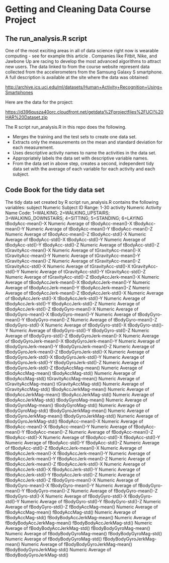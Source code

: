 # Getting and Cleaning Data Course Project

## The run_analysis.R script

One of the most exciting areas in all of data science right now is wearable computing - see for example this article . Companies like Fitbit, Nike, and Jawbone Up are racing to develop the most advanced algorithms to attract new users. The data linked to from the course website represent data collected from the accelerometers from the Samsung Galaxy S smartphone. A full description is available at the site where the data was obtained:

http://archive.ics.uci.edu/ml/datasets/Human+Activity+Recognition+Using+Smartphones

Here are the data for the project:

https://d396qusza40orc.cloudfront.net/getdata%2Fprojectfiles%2FUCI%20HAR%20Dataset.zip

The R script run_analysis.R in this repo does the following. 

* Merges the training and the test sets to create one data set.
* Extracts only the measurements on the mean and standard deviation for each measurement. 
* Uses descriptive activity names to name the activities in the data set.
* Appropriately labels the data set with descriptive variable names. 
* From the data set in above step, creates a second, independent tidy data set with the average of each variable for each activity and each subject.

## Code Book for the tidy data set
The tidy data set created by R script run_analysis.R contains the following variables:
subject Numeric Subject ID  Range: 1-30
activity  Numeric Activity Name Code: 1=WALKING; 2=WALKING_UPSTAIRS; 3=WALKING_DOWNSTAIRS; 4=SITTING; 5=STANDING; 6=LAYING
tBodyAcc-mean()-X  Numeric	Average of tBodyAcc-mean()-X
tBodyAcc-mean()-Y	Numeric	Average of tBodyAcc-mean()-Y
tBodyAcc-mean()-Z	Numeric	Average of tBodyAcc-mean()-Z
tBodyAcc-std()-X	Numeric	Average of tBodyAcc-std()-X
tBodyAcc-std()-Y	Numeric	Average of tBodyAcc-std()-Y
tBodyAcc-std()-Z	Numeric	Average of tBodyAcc-std()-Z
tGravityAcc-mean()-X	Numeric	Average of tGravityAcc-mean()-X
tGravityAcc-mean()-Y	Numeric	Average of tGravityAcc-mean()-Y
tGravityAcc-mean()-Z	Numeric	Average of tGravityAcc-mean()-Z
tGravityAcc-std()-X	Numeric	Average of tGravityAcc-std()-X
tGravityAcc-std()-Y	Numeric	Average of tGravityAcc-std()-Y
tGravityAcc-std()-Z	Numeric	Average of tGravityAcc-std()-Z
tBodyAccJerk-mean()-X	Numeric	Average of tBodyAccJerk-mean()-X
tBodyAccJerk-mean()-Y	Numeric	Average of tBodyAccJerk-mean()-Y
tBodyAccJerk-mean()-Z	Numeric	Average of tBodyAccJerk-mean()-Z
tBodyAccJerk-std()-X	Numeric	Average of tBodyAccJerk-std()-X
tBodyAccJerk-std()-Y	Numeric	Average of tBodyAccJerk-std()-Y
tBodyAccJerk-std()-Z	Numeric	Average of tBodyAccJerk-std()-Z
tBodyGyro-mean()-X	Numeric	Average of tBodyGyro-mean()-X
tBodyGyro-mean()-Y	Numeric	Average of tBodyGyro-mean()-Y
tBodyGyro-mean()-Z	Numeric	Average of tBodyGyro-mean()-Z
tBodyGyro-std()-X	Numeric	Average of tBodyGyro-std()-X
tBodyGyro-std()-Y	Numeric	Average of tBodyGyro-std()-Y
tBodyGyro-std()-Z	Numeric	Average of tBodyGyro-std()-Z
tBodyGyroJerk-mean()-X	Numeric	Average of tBodyGyroJerk-mean()-X
tBodyGyroJerk-mean()-Y	Numeric	Average of tBodyGyroJerk-mean()-Y
tBodyGyroJerk-mean()-Z	Numeric	Average of tBodyGyroJerk-mean()-Z
tBodyGyroJerk-std()-X	Numeric	Average of tBodyGyroJerk-std()-X
tBodyGyroJerk-std()-Y	Numeric	Average of tBodyGyroJerk-std()-Y
tBodyGyroJerk-std()-Z	Numeric	Average of tBodyGyroJerk-std()-Z
tBodyAccMag-mean()	Numeric	Average of tBodyAccMag-mean()
tBodyAccMag-std()	Numeric	Average of tBodyAccMag-std()
tGravityAccMag-mean()	Numeric	Average of tGravityAccMag-mean()
tGravityAccMag-std()	Numeric	Average of tGravityAccMag-std()
tBodyAccJerkMag-mean()	Numeric	Average of tBodyAccJerkMag-mean()
tBodyAccJerkMag-std()	Numeric	Average of tBodyAccJerkMag-std()
tBodyGyroMag-mean()	Numeric	Average of tBodyGyroMag-mean()
tBodyGyroMag-std()	Numeric	Average of tBodyGyroMag-std()
tBodyGyroJerkMag-mean()	Numeric	Average of tBodyGyroJerkMag-mean()
tBodyGyroJerkMag-std()	Numeric	Average of tBodyGyroJerkMag-std()
fBodyAcc-mean()-X	Numeric	Average of fBodyAcc-mean()-X
fBodyAcc-mean()-Y	Numeric	Average of fBodyAcc-mean()-Y
fBodyAcc-mean()-Z	Numeric	Average of fBodyAcc-mean()-Z
fBodyAcc-std()-X	Numeric	Average of fBodyAcc-std()-X
fBodyAcc-std()-Y	Numeric	Average of fBodyAcc-std()-Y
fBodyAcc-std()-Z	Numeric	Average of fBodyAcc-std()-Z
fBodyAccJerk-mean()-X	Numeric	Average of fBodyAccJerk-mean()-X
fBodyAccJerk-mean()-Y	Numeric	Average of fBodyAccJerk-mean()-Y
fBodyAccJerk-mean()-Z	Numeric	Average of fBodyAccJerk-mean()-Z
fBodyAccJerk-std()-X	Numeric	Average of fBodyAccJerk-std()-X
fBodyAccJerk-std()-Y	Numeric	Average of fBodyAccJerk-std()-Y
fBodyAccJerk-std()-Z	Numeric	Average of fBodyAccJerk-std()-Z
fBodyGyro-mean()-X	Numeric	Average of fBodyGyro-mean()-X
fBodyGyro-mean()-Y	Numeric	Average of fBodyGyro-mean()-Y
fBodyGyro-mean()-Z	Numeric	Average of fBodyGyro-mean()-Z
fBodyGyro-std()-X	Numeric	Average of fBodyGyro-std()-X
fBodyGyro-std()-Y	Numeric	Average of fBodyGyro-std()-Y
fBodyGyro-std()-Z	Numeric	Average of fBodyGyro-std()-Z
fBodyAccMag-mean()	Numeric	Average of fBodyAccMag-mean()
fBodyAccMag-std()	Numeric	Average of fBodyAccMag-std()
fBodyBodyAccJerkMag-mean()	Numeric	Average of fBodyBodyAccJerkMag-mean()
fBodyBodyAccJerkMag-std()	Numeric	Average of fBodyBodyAccJerkMag-std()
fBodyBodyGyroMag-mean()	Numeric	Average of fBodyBodyGyroMag-mean()
fBodyBodyGyroMag-std()	Numeric	Average of fBodyBodyGyroMag-std()
fBodyBodyGyroJerkMag-mean()	Numeric	Average of fBodyBodyGyroJerkMag-mean()
fBodyBodyGyroJerkMag-std()	Numeric	Average of fBodyBodyGyroJerkMag-std()
